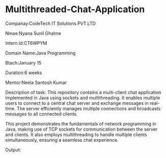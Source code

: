 # Multithreaded-Chat-Application

Companay:CodeTech IT Solutions PVT.LTD

Nmae:Nyana Sunil Ghalme

Intern Id:CT6WPYM

Domain Name:Java Programming

Btach:January 15

Duration:6 weeks

Mentor:Neela Santosh Kumar

Description of task: This repository contains a multi-client chat application implemented in Java using sockets and multithreading. It enables multiple users to connect to a central chat server and exchange messages in real-time. The server efficiently manages multiple connections and broadcasts messages to all connected clients.

This project demonstrates the fundamentals of network programming in Java, making use of TCP sockets for communication between the server and clients. It also employs multithreading to handle multiple clients simultaneously, ensuring a seamless chat experience.

Output:
